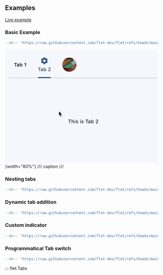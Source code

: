 ## Examples

[Live example](https://flet-controls-gallery.fly.dev/layout/tabs)

### Basic Example

```python
--8<-- "https://raw.githubusercontent.com/flet-dev/flet/refs/heads/main/sdk/python/examples/controls/tabs/basic.py"
```

![basic](https://raw.githubusercontent.com/flet-dev/flet/main/sdk/python/examples/controls/tabs/media/basic.gif){width="80%"}
/// caption
///

### Nesting tabs

```python
--8<-- "https://raw.githubusercontent.com/flet-dev/flet/refs/heads/main/sdk/python/examples/controls/tabs/nested.py"
```

### Dynamic tab addition

```python
--8<-- "https://raw.githubusercontent.com/flet-dev/flet/refs/heads/main/sdk/python/examples/controls/tabs/dynamic-tab-addition.py"
```

### Custom indicator

```python
--8<-- "https://raw.githubusercontent.com/flet-dev/flet/refs/heads/main/sdk/python/examples/controls/tabs/custom-indicator.py"
```

### Programmatical Tab switch

```python
--8<-- "https://raw.githubusercontent.com/flet-dev/flet/refs/heads/main/sdk/python/examples/controls/tabs/move-to.py"
```

::: flet.Tabs
